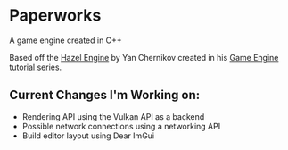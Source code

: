 # Paperworks
A game engine created in C++

Based off the [Hazel Engine](https://github.com/TheCherno/Hazel) by Yan Chernikov created in his [Game Engine tutorial series](https://www.youtube.com/watch?v=JxIZbV_XjAs&list=PLlrATfBNZ98dC-V-N3m0Go4deliWHPFwT).

Current Changes I'm Working on:
------
* Rendering API using the Vulkan API as a backend
* Possible network connections using a networking API
* Build editor layout using Dear ImGui
